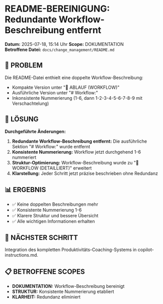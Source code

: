 # README-BEREINIGUNG: Redundante Workflow-Beschreibung entfernt

**Datum:** 2025-07-18, 15:14 Uhr
**Scope:** DOKUMENTATION  
**Betroffene Datei:** `docs/change_management/README.md`

## 🎯 PROBLEM

Die README-Datei enthielt eine doppelte Workflow-Beschreibung:

- Kompakte Version unter "🔄 ABLAUF (WORKFLOW)"
- Ausführliche Version unter "# Workflow:"
- Inkonsistente Nummerierung (1-6, dann 1-2-3-4-5-6-7-8-9 mit Verschachtelung)

## 🔧 LÖSUNG

**Durchgeführte Änderungen:**

1. **Redundante Workflow-Beschreibung entfernt:** Die ausführliche Sektion "# Workflow:" wurde entfernt
2. **Konsistente Nummerierung:** Workflow jetzt durchgehend 1-6 nummeriert
3. **Struktur-Optimierung:** Workflow-Beschreibung wurde zu "🔄 WORKFLOW (DETAILLIERT)" erweitert
4. **Klarstellung:** Jeder Schritt jetzt präzise beschrieben ohne Redundanz

## 📊 ERGEBNIS

- ✅ Keine doppelten Beschreibungen mehr
- ✅ Konsistente Nummerierung 1-6
- ✅ Klarere Struktur und bessere Übersicht
- ✅ Alle wichtigen Informationen erhalten

## 🎯 NÄCHSTER SCHRITT

Integration des kompletten Produktivitäts-Coaching-Systems in copilot-instructions.md.

## 📋 BETROFFENE SCOPES

- **DOKUMENTATION:** Workflow-Beschreibung bereinigt
- **STRUKTUR:** Konsistente Nummerierung etabliert
- **KLARHEIT:** Redundanz eliminiert
